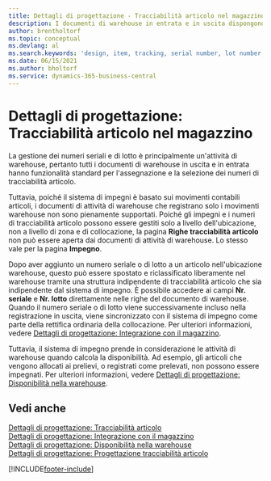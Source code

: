 ```yaml
---
title: Dettagli di progettazione - Tracciabilità articolo nel magazzino
description: I documenti di warehouse in entrata e in uscita dispongono di funzionalità standard per l'assegnazione e la selezione dei numeri di tracciabilità articolo.
author: brentholtorf
ms.topic: conceptual
ms.devlang: al
ms.search.keywords: 'design, item, tracking, serial number, lot number, outbound documents'
ms.date: 06/15/2021
ms.author: bholtorf
ms.service: dynamics-365-business-central
---
```

# <a name="design-details-item-tracking-in-the-warehouse"></a>Dettagli di progettazione: Tracciabilità articolo nel magazzino
La gestione dei numeri seriali e di lotto è principalmente un'attività di warehouse, pertanto tutti i documenti di warehouse in uscita e in entrata hanno funzionalità standard per l'assegnazione e la selezione dei numeri di tracciabilità articolo.  

Tuttavia, poiché il sistema di impegni è basato sui movimenti contabili articoli, i documenti di attività di warehouse che registrano solo i movimenti warehouse non sono pienamente supportati. Poiché gli impegni e i numeri di tracciabilità articolo possono essere gestiti solo a livello dell'ubicazione, non a livello di zona e di collocazione, la pagina **Righe tracciabilità articolo** non può essere aperta dai documenti di attività di warehouse. Lo stesso vale per la pagina **Impegno**.  

Dopo aver aggiunto un numero seriale o di lotto a un articolo nell'ubicazione warehouse, questo può essere spostato e riclassificato liberamente nel warehouse tramite una struttura indipendente di tracciabilità articolo che sia indipendente dal sistema di impegno. È possibile accedere ai campi **Nr. seriale** e **Nr. lotto** direttamente nelle righe del documento di warehouse. Quando il numero seriale o di lotto viene successivamente incluso nella registrazione in uscita, viene sincronizzato con il sistema di impegno come parte della rettifica ordinaria della collocazione. Per ulteriori informazioni, vedere [Dettagli di progettazione: Integrazione con il magazzino](design-details-integration-with-inventory.md).  

Tuttavia, il sistema di impegno prende in considerazione le attività di warehouse quando calcola la disponibilità. Ad esempio, gli articoli che vengono allocati ai prelievi, o registrati come prelevati, non possono essere impegnati. Per ulteriori informazioni, vedere [Dettagli di progettazione: Disponibilità nella warehouse](design-details-availability-in-the-warehouse.md).

## <a name="see-also"></a>Vedi anche
[Dettagli di progettazione: Tracciabilità articolo](design-details-item-tracking.md)  
[Dettagli di progettazione: Integrazione con il magazzino](design-details-integration-with-inventory.md)  
[Dettagli di progettazione: Disponibilità nella warehouse](design-details-availability-in-the-warehouse.md)  
[Dettagli di progettazione: Progettazione tracciabilità articolo](design-details-item-tracking-design.md)


[!INCLUDE[footer-include](includes/footer-banner.md)]
